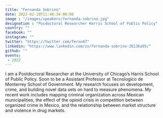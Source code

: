 ```yaml
---
title: "Fernanda Sobrino"
date: 2022-02-10T11:40:34-06:00
image : "/images/speakers/fernanda-sobrino.jpg"
designation : "Posdoctoral Researcher Harris School of Public Policy"
country: ""
facebook: ""
instagram: ""
twitter: "https://twitter.com/ferso47"
linkedin: "https://www.linkedin.com/in/fernanda-sobrino-26136a95/"
github: ""
events:
 - 2022
---
```


I am a Postdoctoral Researcher at the University of Chicago’s Harris School of Public Policy. Soon to be a Assistant Professor at Tecnologico de Monterrey School of Government.  My research focuses on development, crime, and building novel data sets on hard to measure phenomena. My recent work includes mapping criminal organization across Mexican municipalities, the effect of the opioid crisis in competition between organized crime in Mexico, and the relationship between market structure and violence in drug markets.